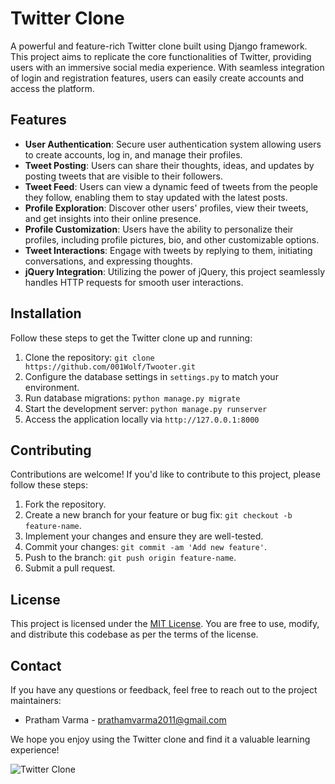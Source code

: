 # Twitter Clone

A powerful and feature-rich Twitter clone built using Django framework. This project aims to replicate the core functionalities of Twitter, providing users with an immersive social media experience. With seamless integration of login and registration features, users can easily create accounts and access the platform.

## Features

- **User Authentication**: Secure user authentication system allowing users to create accounts, log in, and manage their profiles.
- **Tweet Posting**: Users can share their thoughts, ideas, and updates by posting tweets that are visible to their followers.
- **Tweet Feed**: Users can view a dynamic feed of tweets from the people they follow, enabling them to stay updated with the latest posts.
- **Profile Exploration**: Discover other users' profiles, view their tweets, and get insights into their online presence.
- **Profile Customization**: Users have the ability to personalize their profiles, including profile pictures, bio, and other customizable options.
- **Tweet Interactions**: Engage with tweets by replying to them, initiating conversations, and expressing thoughts.
- **jQuery Integration**: Utilizing the power of jQuery, this project seamlessly handles HTTP requests for smooth user interactions.

## Installation

Follow these steps to get the Twitter clone up and running:

1. Clone the repository: `git clone https://github.com/001Wolf/Twooter.git`
2. Configure the database settings in `settings.py` to match your environment.
3. Run database migrations: `python manage.py migrate`
4. Start the development server: `python manage.py runserver`
5. Access the application locally via `http://127.0.0.1:8000`

## Contributing

Contributions are welcome! If you'd like to contribute to this project, please follow these steps:

1. Fork the repository.
2. Create a new branch for your feature or bug fix: `git checkout -b feature-name`.
3. Implement your changes and ensure they are well-tested.
4. Commit your changes: `git commit -am 'Add new feature'`.
5. Push to the branch: `git push origin feature-name`.
6. Submit a pull request.

## License

This project is licensed under the [MIT License](LICENSE). You are free to use, modify, and distribute this codebase as per the terms of the license.

## Contact

If you have any questions or feedback, feel free to reach out to the project maintainers:

- Pratham Varma - prathamvarma2011@gmail.com

We hope you enjoy using the Twitter clone and find it a valuable learning experience!

![Twitter Clone](https://i.imgur.com/O8mcGXg.png)
